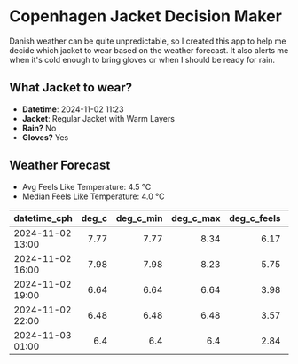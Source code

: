 
# Copenhagen Jacket Decision Maker

Danish weather can be quite unpredictable, so I created this app to help me decide which jacket to wear based on the weather forecast. 
It also alerts me when it's cold enough to bring gloves or when I should be ready for rain.

## What Jacket to wear?

- **Datetime**: 2024-11-02 11:23
- **Jacket**: Regular Jacket with Warm Layers
- **Rain?** No
- **Gloves?** Yes

## Weather Forecast
- Avg Feels Like Temperature: 4.5 °C
- Median Feels Like Temperature: 4.0 °C

| datetime_cph     |   deg_c |   deg_c_min |   deg_c_max |   deg_c_feels | weather   | wind   | rain   |
|:-----------------|--------:|------------:|------------:|--------------:|:----------|:-------|:-------|
| 2024-11-02 13:00 |    7.77 |        7.77 |        8.34 |          6.17 | Clouds    | Low    | None   |
| 2024-11-02 16:00 |    7.98 |        7.98 |        8.23 |          5.75 | Clouds    | Low    | None   |
| 2024-11-02 19:00 |    6.64 |        6.64 |        6.64 |          3.98 | Clouds    | Low    | None   |
| 2024-11-02 22:00 |    6.48 |        6.48 |        6.48 |          3.57 | Clouds    | Low    | None   |
| 2024-11-03 01:00 |    6.4  |        6.4  |        6.4  |          2.84 | Clouds    | High   | None   |
        